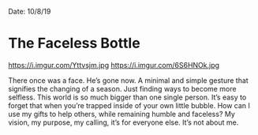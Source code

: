 Date: 10/8/19

# The Faceless Bottle

https://i.imgur.com/Yttvsjm.jpg
https://i.imgur.com/6S6HNOk.jpg

There once was a face. He’s gone now. A minimal and simple gesture that signifies the changing of a season. Just finding ways to become more selfless. This world is so much bigger than one single person. It’s easy to forget that when you’re trapped inside of your own little bubble. How can I use my gifts to help others, while remaining humble and faceless? My vision, my purpose, my calling, it’s for everyone else. It’s not about me.